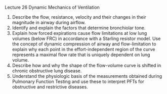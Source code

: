 Lecture 26 Dynamic Mechanics of Ventilation
1) Describe the flow, resistance, velocity and their changes in their magnitude in airway during airflow.
2) Identify and explain the factors that determine bronchiolar tone.
3) Explain how forced expirations cause flow limitations at low lung volumes (below FRC) in accordance with a Starling resistor model. Use the concept of dynamic compression of airway and flow-limitation to explain why each point in the effort-independent region of the curve represents a maximal flow rate that is uniquely dependent on lung volume.
4) Describe how and why the shape of the flow-volume curve is shifted in chronic obstructive lung disease.
5) Understand the physiologic basis of the measurements obtained during Pulmonary Function Testing and use these to interpret PFTs for obstructive and restrictive diseases.

